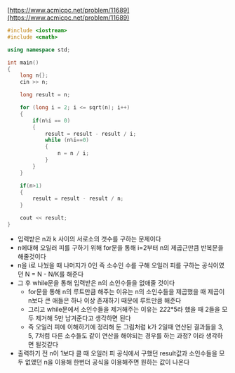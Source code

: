 ﻿[https://www.acmicpc.net/problem/11689](https://www.acmicpc.net/problem/11689)
```C++
#include <iostream>
#include <cmath>

using namespace std;

int main()
{
	long n{};
	cin >> n;

	long result = n;

	for (long i = 2; i <= sqrt(n); i++)
	{
		if(n%i == 0)
		{
			result = result - result / i;
			while (n%i==0)
			{
				n = n / i;
			}
		}
	}

	if(n>1)
	{
		result = result - result / n;
	}

	cout << result;
}
```
- 입력받은 n과 k 사이의 서로소의 갯수를 구하는 문제이다
- n에대해 오일러 피를 구하기 위해 for문을 통해 i=2부터 n의 제곱근만큼 반복문을 해줄것이다
- n을 i로 나눴을 때 나머지가 0인 즉 소수인 수를 구해 오일러 피를 구하는 공식이였던 N = N - N/K를 해준다
- 그 후 while문을 통해 입력받은 n의 소인수들을 없애줄 것이다
    - for문을 통해 n의 루트만큼 해주는 이유는 n의 소인수들을 제곱했을 때 제곱이 n보다 큰 애들은 하나 이상 존재하기 때문에 루트만큼 해준다
    - 그리고 while문에서 소인수들을 제거해주는 이유는 2*2*2*5라 했을 때 2들을 모두 제거해 5만 남겨준다고 생각하면 된다
    - 즉 오일러 피에 이해하기에 정리해 둔 그림처럼 k가 2일때 연산된 결과들을 3, 5, 7처럼 다른 소수들도 같이 연산을 해야되는 경우를 하는 과정? 이라 생각하면 될것같다
- 출력하기 전 n이 1보다 클 때 오일러 피 공식에서 구했던 result값과 소인수들을 모두 없앴던 n을 이용해 한번더 공식을 이용해주면 원하는 값이 나온다